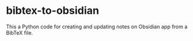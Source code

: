 # bibtex-to-obsidian
This a Python code for creating and updating notes on Obsidian app from a BibTeX file.
